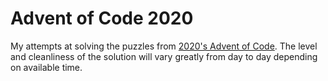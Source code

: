 # Advent of Code 2020

My attempts at solving the puzzles from [2020's Advent of Code](https://adventofcode.com/2020).
The level and cleanliness of the solution will vary greatly from day to day depending on available time.
